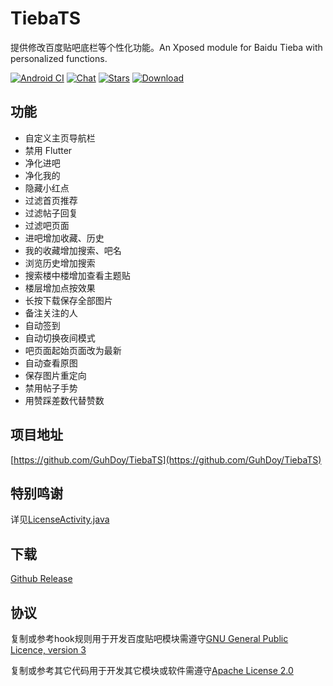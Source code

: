 # TiebaTS

提供修改百度贴吧底栏等个性化功能。An Xposed module for Baidu Tieba with personalized functions.

[![Android CI](https://github.com/GuhDoy/TiebaTS/workflows/Android%20CI/badge.svg)](https://github.com/GuhDoy/TiebaTS/actions)
[![Chat](https://img.shields.io/badge/Telegram-Chat-blue.svg?logo=telegram)](https://t.me/TabSwitch)
[![Stars](https://img.shields.io/github/stars/GuhDoy/TiebaTS?label=Stars)](https://github.com/GuhDoy/TiebaTS)
[![Download](https://img.shields.io/github/v/release/GuhDoy/TiebaTS?label=Download)](https://github.com/GuhDoy/TiebaTS/releases/latest)

## 功能

- 自定义主页导航栏
- 禁用 Flutter
- 净化进吧
- 净化我的
- 隐藏小红点
- 过滤首页推荐
- 过滤帖子回复
- 过滤吧页面
- 进吧增加收藏、历史
- 我的收藏增加搜索、吧名
- 浏览历史增加搜索
- 搜索楼中楼增加查看主题贴
- 楼层增加点按效果
- 长按下载保存全部图片
- 备注关注的人
- 自动签到
- 自动切换夜间模式
- 吧页面起始页面改为最新
- 自动查看原图
- 保存图片重定向
- 禁用帖子手势
- 用赞踩差数代替赞数

## 项目地址

[https://github.com/GuhDoy/TiebaTS](https://github.com/GuhDoy/TiebaTS)

## 特别鸣谢

详见[LicenseActivity.java](https://github.com/GuhDoy/TiebaTS/blob/full/app/src/main/java/gm/tieba/tabswitch/ui/LicenseActivity.java)

## 下载

[Github Release](https://github.com/GuhDoy/TiebaTS/releases/latest)

## 协议

复制或参考hook规则用于开发百度贴吧模块需遵守[GNU General Public Licence, version 3](https://choosealicense.com/licenses/gpl-3.0/)

复制或参考其它代码用于开发其它模块或软件需遵守[Apache License 2.0](http://www.apache.org/licenses/LICENSE-2.0.html)